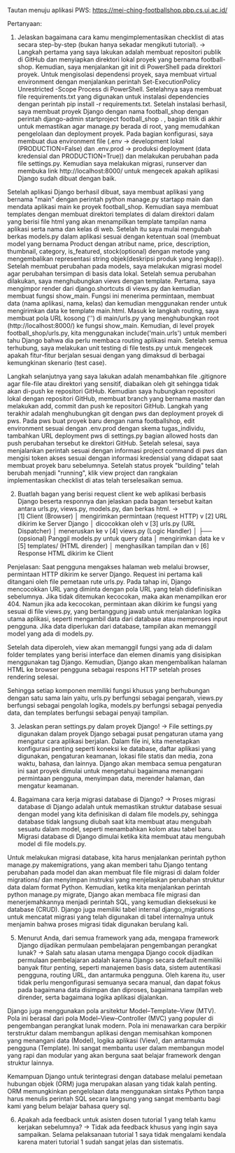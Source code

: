 Tautan menuju aplikasi PWS: https://mei-ching-footballshop.pbp.cs.ui.ac.id/

Pertanyaan:
1. Jelaskan bagaimana cara kamu mengimplementasikan checklist di atas secara step-by-step (bukan hanya sekadar mengikuti tutorial).
-> Langkah pertama yang saya lakukan adalah membuat repositori publik di GitHub dan menyiapkan direktori lokal proyek yang bernama football-shop. Kemudian, saya menjalankan git init di PowerShell pada direktori proyek. Untuk mengisolasi dependensi proyek, saya membuat virtual environment dengan menjalankan perintah Set-ExecutionPolicy Unrestricted -Scope Process di PowerShell. Setelahnya saya membuat file requirements.txt yang digunakan untuk instalasi dependencies dengan perintah pip install -r requirements.txt. Setelah instalasi berhasil, saya membuat proyek Django dengan nama football_shop dengan perintah django-admin startproject football_shop . , bagian titik di akhir untuk memastikan agar manage.py berada di root, yang memudahkan pengelolaan dan deployment proyek. Pada bagian konfigurasi, saya membuat dua environment file (.env -> development lokal (PRODUCTION=False) dan .env.prod -> produksi deployment (data kredensial dan PRODUCTION=True)) dan melakukan perubahan pada file settings.py. Kemudian saya melakukan migrasi, runserver dan membuka link http://localhost:8000/ untuk mengecek apakah aplikasi Django sudah dibuat dengan baik. 

Setelah aplikasi Django berhasil dibuat, saya membuat aplikasi yang bernama "main" dengan perintah python manage.py startapp main dan mendata aplikasi main ke proyek football_shop. Kemudian saya membuat templates dengan membuat direktori templates di dalam direktori dalam yang berisi file html yang akan menampilkan template tampilan nama aplikasi serta nama dan kelas di web. Setelah itu saya mulai mengubah berkas models.py dalam aplikasi sesuai dengan ketentuan soal (membuat model yang bernama Product dengan atribut name, price, description, thumbnail, category, is_featured, stock(optional) dengan metode yang mengembalikan representasi string objek(deskripsi produk yang lengkap)). Setelah membuat perubahan pada models, saya melakukan migrasi model agar perubahan tersimpan di basis data lokal. Setelah semua perubahan dilakukan, saya menghubungkan views dengan template. Pertama, saya mengimpor render dari django.shortcuts di views.py dan kemudian membuat fungsi show_main. Fungsi ini menerima permintaan, membuat data (nama aplikasi, nama, kelas) dan kemudian menggunakan render untuk mengirimkan data ke template main.html. Masuk ke langkah routing, saya membuat pola URL kosong ('') di main/urls.py yang menghubungkan root (http://localhost:8000/) ke fungsi show_main. Kemudian, di level proyek football_shop/urls.py, kita menggunakan include('main.urls') untuk memberi tahu Django bahwa dia perlu membaca routing aplikasi main. Setelah semua terhubung, saya melakukan unit testing di file tests.py untuk mengecek apakah fitur-fitur berjalan sesuai dengan yang dimaksud di berbagai kemungkinan skenario (test case).

Langkah selanjutnya yang saya lakukan adalah menambahkan file .gitignore agar file-file atau direktori yang sensitif, diabaikan oleh git sehingga tidak akan di-push ke repositori GitHub. Kemudian saya hubungkan repositori lokal dengan repositori GitHub, membuat branch yang bernama master dan melakukan add, commit dan push ke repositori GitHub. Langkah yang terakhir adalah menghubungkan git dengan pws dan deployment proyek di pws. Pada pws buat proyek baru dengan nama footballshop, edit environment sesuai dengan .env.prod dengan skema tugas_individu, tambahkan URL deployment pws di settings.py bagian allowed hosts dan push perubahan tersebut ke direktori GitHub. Setelah selesai, saya menjalankan perintah sesuai dengan informasi project command di pws dan mengisi token akses sesuai dengan informasi kredensial yang didapat saat membuat proyek baru sebelumnya. Setelah status proyek "building" telah berubah menjadi "running", klik view project dan rangkaian implementasikan checklist di atas telah terselesaikan semua.

2. Buatlah bagan yang berisi request client ke web aplikasi berbasis Django beserta responnya dan jelaskan pada bagan tersebut kaitan antara urls.py, views.py, models.py, dan berkas html.
->  
[1] Client (Browser)
    │ mengirimkan permintaan (request HTTP)
    v
[2] URL dikirim ke Server Django
    │ dicocokkan oleh
    v
[3] urls.py (URL Dispatcher)
    │ meneruskan ke
    v
[4] views.py (Logic Handler)
    │
    ├── (opsional) Panggil models.py untuk query data
    │ mengirimkan data ke
    v
[5] templates/ (HTML dirender)
    │ menghasilkan tampilan dan
    v
[6] Response HTML dikirim ke Client

Penjelasan:
Saat pengguna mengakses halaman web melalui browser, permintaan HTTP dikirim ke server Django. Request ini pertama kali ditangani oleh file pemetaan rute urls.py. Pada tahap ini, Django mencocokkan URL yang diminta dengan pola URL yang telah didefinisikan sebelumnya. Jika tidak ditemukan kecocokan, maka akan menampilkan eror 404. Namun jika ada kecocokan, permintaan akan dikirim ke fungsi yang sesuai di file views.py, yang bertanggung jawab untuk menjalankan logika utama aplikasi, seperti mengambil data dari database atau memproses input pengguna. Jika data diperlukan dari database, tampilan akan memanggil model yang ada di models.py. 

Setelah data diperoleh, view akan memanggil fungsi yang ada di dalam folder templates yang berisi interface dan elemen dinamis yang disisipkan menggunakan tag Django. Kemudian, Django akan mengembalikan halaman HTML ke browser pengguna sebagai respons HTTP setelah proses rendering selesai. 

Sehingga setiap komponen memiliki fungsi khusus yang berhubungan dengan satu sama lain yaitu, urls.py berfungsi sebagai pengarah, views.py berfungsi sebagai pengolah logika, models.py berfungsi sebagai penyedia data, dan templates berfungsi sebagai penyaji tampilan.

3. Jelaskan peran settings.py dalam proyek Django!
-> File settings.py digunakan dalam proyek Django sebagai pusat pengaturan utama yang mengatur cara aplikasi berjalan.  Dalam file ini, kita menetapkan konfigurasi penting seperti koneksi ke database, daftar aplikasi yang digunakan, pengaturan keamanan, lokasi file statis dan media, zona waktu, bahasa, dan lainnya. Django akan membaca semua pengaturan ini saat proyek dimulai untuk mengetahui bagaimana menangani permintaan pengguna, menyimpan data, merender halaman, dan mengatur keamanan.

4. Bagaimana cara kerja migrasi database di Django?
-> Proses migrasi database di Django adalah untuk memastikan struktur database sesuai dengan model yang kita definisikan di dalam file models.py, sehingga database tidak langsung diubah saat kita membuat atau mengubah sesuatu dalam model, seperti menambahkan kolom atau tabel baru. Migrasi database di Django dimulai ketika kita membuat atau mengubah model di file models.py. 

Untuk melakukan migrasi database, kita harus menjalankan perintah python manage.py makemigrations, yang akan memberi tahu Django tentang perubahan pada model dan akan membuat file file migrasi di dalam folder migrations/ dan menyimpan instruksi yang menjelaskan perubahan struktur data dalam format Python. Kemudian, ketika kita menjalankan perintah python manage.py migrate, Django akan membaca file migrasi dan menerjemahkannya menjadi perintah SQL, yang kemudian dieksekusi ke database (CRUD). Django juga memiliki tabel internal django_migrations untuk mencatat migrasi yang telah digunakan di tabel internalnya untuk menjamin bahwa proses migrasi tidak digunakan berulang kali. 

5. Menurut Anda, dari semua framework yang ada, mengapa framework Django dijadikan permulaan pembelajaran pengembangan perangkat lunak?
-> Salah satu alasan utama mengapa Django cocok dijadikan permulaan pembelajaran adalah karena Django secara default memiliki banyak fitur penting, seperti manajemen basis data, sistem autentikasi pengguna, routing URL, dan antarmuka pengguna. Oleh karena itu, user tidak perlu mengonfigurasi semuanya secara manual, dan dapat fokus pada bagaimana data disimpan dan diproses, bagaimana tampilan web dirender, serta bagaimana logika aplikasi dijalankan.

Django juga menggunakan pola arsitektur Model–Template–View (MTV). Pola ini berasal dari pola Model–View–Controller (MVC) yang populer di pengembangan perangkat lunak modern. Pola ini menawarkan cara berpikir terstruktur dalam membangun aplikasi dengan memisahkan komponen yang menangani data (Model), logika aplikasi (View), dan antarmuka pengguna (Template). Ini sangat membantu user dalam membangun model yang rapi dan modular yang akan berguna saat belajar framework dengan struktur lainnya.

Kemampuan Django untuk terintegrasi dengan database melalui pemetaan hubungan objek (ORM) juga merupakan alasan yang tidak kalah penting. ORM memungkinkan pengelolaan data menggunakan sintaks Python tanpa harus menulis perintah SQL secara langsung yang sangat membantu bagi kami yang belum belajar bahasa query sql.

6. Apakah ada feedback untuk asisten dosen tutorial 1 yang telah kamu kerjakan sebelumnya?
-> Tidak ada feedback khusus yang ingin saya sampaikan. Selama pelaksanaan tutorial 1 saya tidak mengalami kendala karena materi tutorial 1 sudah sangat jelas dan sistematis.